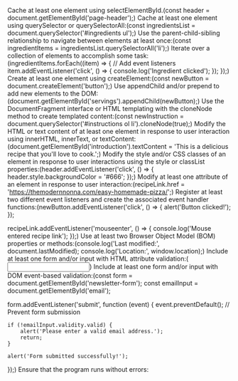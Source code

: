 Cache at least one element using selectElementById.(const header = document.getElementById('page-header');)
Cache at least one element using querySelector or querySelectorAll:(const ingredientsList = document.querySelector('#ingredients ul');)
Use the parent-child-sibling relationship to navigate between elements at least once:(const ingredientItems = ingredientsList.querySelectorAll('li');)
Iterate over a collection of elements to accomplish some task:(ingredientItems.forEach((item) => {
    // Add event listeners
    item.addEventListener('click', () => {
        console.log('Ingredient clicked');
    });
});)
Create at least one element using createElement:(const newButton = document.createElement('button');)
Use appendChild and/or prepend to add new elements to the DOM:(document.getElementById('servings').appendChild(newButton);)
Use the DocumentFragment interface or HTML templating with the cloneNode method to create templated content:(const newInstruction = document.querySelector('#instructions ol li').cloneNode(true);)
Modify the HTML or text content of at least one element in response to user interaction using innerHTML, innerText, or textContent:(document.getElementById('introduction').textContent = 'This is a delicious recipe that you\'ll love to cook.';)
Modify the style and/or CSS classes of an element in response to user interactions using the style or classList properties:(header.addEventListener('click', () => {
    header.style.backgroundColor = '#666';
});)
Modify at least one attribute of an element in response to user interaction:(recipeLink.href = 'https://themodernnonna.com/easy-homemade-pizza/';)
Register at least two different event listeners and create the associated event handler functions:(newButton.addEventListener('click', () => {
    alert('Button clicked!');
});

recipeLink.addEventListener('mouseenter', () => {
    console.log('Mouse entered recipe link');
});)
Use at least two Browser Object Model (BOM) properties or methods:(console.log('Last modified:', document.lastModified);
console.log('Location:', window.location);)
Include at least one form and/or input with HTML attribute validation:(<input type="email" id="email" name="email" required>)
Include at least one form and/or input with DOM event-based validation:(const form = document.getElementById('newsletter-form');
const emailInput = document.getElementById('email');

form.addEventListener('submit', function (event) {
    event.preventDefault(); // Prevent form submission

    if (!emailInput.validity.valid) {
        alert('Please enter a valid email address.');
        return;
    }

    alert('Form submitted successfully!');
});)
Ensure that the program runs without errors:
